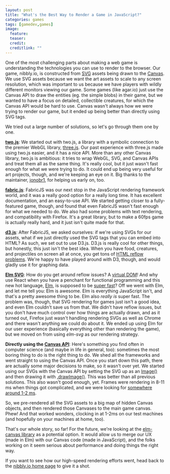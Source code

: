 ```yaml
---
layout: post
title: "What's the Best Way to Render a Game in JavaScript?"
categories: games
tags: [gamedev,games]
image:
  feature:
  teaser:
  credit:
  creditlink: ""
---
```


One of the most challenging parts about making a web game is understanding the technologies you can use to render to the browser. Our game, nibbly.io, is constructed from [SVG](https://developer.mozilla.org/en-US/docs/Web/SVG) assets being drawn to the [Canvas](https://developer.mozilla.org/en-US/docs/Web/API/Canvas_API). We use SVG assets because we want the art assets to scale to any screen resolution, which was important to us because we have players with wildly different monitors viewing our game. Some games (like agar.io) just use the Canvas API to draw the entities (eg. the simple blobs) in their game, but we wanted to have a focus on detailed, collectible creatures, for which the Canvas API would be hard to use. Canvas wasn't always how we were trying to render our game, but it ended up being better than directly using SVG tags.

We tried out a large number of solutions, so let's go through them one by one.

**[two.js](https://two.js.org/)**: We started out with two.js, a library with a symbolic connection to the premier WebGL library, [three.js](https://threejs.org/). Our past experience with three.js made using two.js easier, and it has a nice API. More than any other Canvas library, two.js is ambitious: it tries to wrap WebGL, SVG, and Canvas APIs and treat them all as the same thing. It's really cool, but it just wasn't fast enough for what we were trying to do. It could end up being very useful for art projects, though, and we're keeping an eye on it. Big thanks to the maintainer, [jonobr1](https://github.com/jonobr1), for helping us early on, too.

**[fabric.js](http://fabricjs.com/)**: FabricJS was our next stop in the JavaScript rendering framework world, and it was a really good option for a really long time. It has excellent documentation, and an easy-to-use API. We started getting closer to a fully-featured game, though, and found that even FabricJS wasn't fast enough for what we needed to do. We also had some problems with text rendering, and compatibility with Firefox. It's a great library, but to make a 60fps game is actually really hard, and it just isn't quite made for that.

**[d3.js](https://d3js.org/)**: After FabricJS, we asked ourselves: if we're using SVGs for our assets, what if we just directly used the SVG tags that you can embed into HTML? As such, we set out to use D3.js. D3.js is really cool for other things, but honestly, this just isn't the best idea. When you have food, creatures, and projectiles on screen all at once, you get tons of [HTML reflow problems](https://developers.google.com/speed/articles/reflow). We're happy to have played around with D3, though, and would gladly use it for graphing data.

**[Elm SVG](http://package.elm-lang.org/packages/elm-lang/svg/latest)**: How do you get around reflow issues? A [virtual DOM](http://reactkungfu.com/2015/10/the-difference-between-virtual-dom-and-dom/)! And why use React when you have a penchant for functional programming and this new hot language, [Elm](http://elm-lang.org/), is supposed to be [super fast](http://elm-lang.org/blog/blazing-fast-html-round-two)? Off we went with Elm, and let me tell you: Elm is awesome. Elm is everything JavaScript isn't, and that's a pretty awesome thing to be. Elm also *really is* super fast. The problem was, though, that SVG rendering for games just isn't a good idea, and even Elm couldn't save us from that. We didn't have reflow issues, but you don't have much control over how things are actually drawn, and as it turned out, Firefox just wasn't handling rendering SVGs as well as Chrome and there wasn't anything we could do about it. We ended up using Elm for our user experience (basically everything other than rendering the game), but we moved on from using *elm-svg* as our rendering strategy.

**Directly using the [Canvas API](https://developer.mozilla.org/en-US/docs/Web/API/Canvas_API)**: Here's something you find often in computer science (and maybe in life in general, too): sometimes the most boring thing to do is the right thing to do. We shed all the frameworks and went straight to using the Canvas API. Once you start down this path, there are actually some major decisions to make, so it wasn't over yet. We started using our SVGs with the Canvas API by setting the SVG up as an [Image()](https://developer.mozilla.org/en-US/docs/Web/API/HTMLImageElement/Image) and then drawing it with [.drawImage()](https://developer.mozilla.org/en/docs/Web/API/CanvasRenderingContext2D/drawImage). This was better than all previous solutions. This also wasn't good enough, yet. Frames were rendering in 8-11 ms when things got complicated, and we were looking for [somewhere around 1-2 ms](https://www.paulirish.com/2011/requestanimationframe-for-smart-animating/). 

So, we pre-rendered all the SVG assets to a big map of hidden Canvas objects, and then rendered those Canvases to the main game canvas. Phew! And that worked wonders, clocking in at 1-2ms on our test machines (and hopefully on your machines at home, too).

That's our whole story, so far! For the future, we're looking at the [elm-canvas library](https://github.com/Elm-Canvas/elm-canvas) as a potential option. It would allow us to merge our UX (made in Elm) with our Canvas code (made in JavaScript), and the folks working on it seem serious about performance and doing things the right way.

If you want to see how our high-speed rendering efforts went, head back to the [nibbly.io home page](http://nibbly.io) to give it a shot.